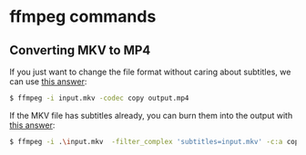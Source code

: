 # ffmpeg commands

## Converting MKV to MP4

If you just want to change the file format without caring about subtitles, we can use [this answer](https://askubuntu.com/a/396906):

```bash
$ ffmpeg -i input.mkv -codec copy output.mp4
```

If the MKV file has subtitles already, you can burn them into the output with [this answer](https://askubuntu.com/a/214351):

```bash
$ ffmpeg -i .\input.mkv  -filter_complex 'subtitles=input.mkv' -c:a copy output.mp4
```

